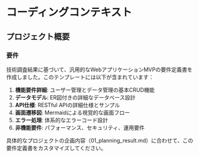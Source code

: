 # コーディングコンテキスト

## プロジェクト概要

### 要件
技術調査結果に基づいて、汎用的なWebアプリケーションMVPの要件定義書を作成しました。このテンプレートには以下が含まれています：

1. **機能要件詳細**: ユーザー管理とデータ管理の基本CRUD機能
2. **データモデル**: ER図付きの詳細なデータベース設計
3. **API仕様**: RESTful APIの詳細仕様とサンプル
4. **画面遷移図**: Mermaidによる視覚的な画面フロー
5. **エラー処理**: 体系的なエラーコード設計
6. **非機能要件**: パフォーマンス、セキュリティ、運用要件

具体的なプロジェクトの企画内容（01_planning_result.md）に合わせて、この要件定義書をカスタマイズしてください。
